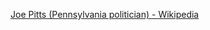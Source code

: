 ﻿[Joe Pitts (Pennsylvania politician) - Wikipedia](https://en.wikipedia.org/wiki/Joe_Pitts_(Pennsylvania_politician))